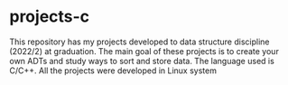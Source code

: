 # projects-c
This repository has my projects developed to data structure discipline (2022/2) at graduation. The main goal of these projects is to create your own ADTs and study ways to sort and store data. The language used is C/C++. All the projects were developed in Linux system
